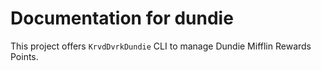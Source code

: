 # Documentation for dundie

This project offers `KrvdDvrkDundie` CLI to manage
Dundie Mifflin Rewards Points.
